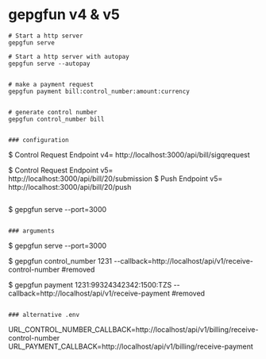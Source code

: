 # gepgfun v4 & v5

```
# Start a http server
gepgfun serve

# Start a http server with autopay
gepgfun serve --autopay


# make a payment request
gepgfun payment bill:control_number:amount:currency


# generate control number
gepgfun control_number bill


### configuration
```

$ Control Request Endpoint v4= http://localhost:3000/api/bill/sigqrequest 

$ Control Request Endpoint v5= http://localhost:3000/api/bill/20/submission 
$ Push Endpoint v5= http://localhost:3000/api/bill/20/push

```
```
$ gepgfun serve --port=3000
```

### arguments

```
$ gepgfun serve --port=3000

$ gepgfun control_number 1231 --callback=http://localhost/api/v1/receive-control-number #removed

$ gepgfun payment 1231:99324342342:1500:TZS --callback=http://localhost/api/v1/receive-payment #removed

```

### alternative .env

```

URL_CONTROL_NUMBER_CALLBACK=http://localhost/api/v1/billing/receive-control-number
URL_PAYMENT_CALLBACK=http://localhost/api/v1/billing/receive-payment


```
